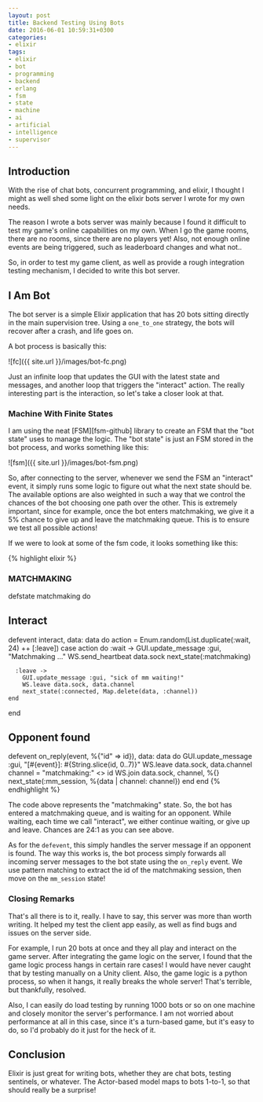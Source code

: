 ```yaml
---
layout: post
title: Backend Testing Using Bots
date: 2016-06-01 10:59:31+0300
categories: 
- elixir
tags:
- elixir
- bot
- programming
- backend
- erlang
- fsm
- state
- machine
- ai
- artificial
- intelligence
- supervisor
---
```


## Introduction

With the rise of chat bots, concurrent programming, and elixir, I thought I might as well shed some light on the elixir bots server I wrote for my own needs.

The reason I wrote a bots server was mainly because I found it difficult to test my game's online capabilities on my own. When I go the game rooms, there are no rooms, since there are no players yet! Also, not enough online events are being triggered, such as leaderboard changes and what not..

So, in order to test my game client, as well as provide a rough integration testing mechanism, I decided to write this bot server.

## I Am Bot

The bot server is a simple Elixir application that has 20 bots sitting directly in the main supervision tree. Using a `one_to_one` strategy, the bots will recover after a crash, and life goes on.

A bot process is basically this:

![fc]({{ site.url }}/images/bot-fc.png)

Just an infinite loop that updates the GUI with the latest state and messages, and another loop that triggers the "interact" action. The really interesting part is the interaction, so let's take a closer look at that.

### Machine With Finite States

I am using the neat [FSM][fsm-github] library to create an FSM that the "bot state" uses to manage the logic. The "bot state" is just an FSM stored in the bot process, and works something like this:

![fsm]({{ site.url }}/images/bot-fsm.png)

So, after connecting to the server, whenever we send the FSM an "interact" event, it simply runs some logic to figure out what the next state should be. The available options are also weighted in such a way that we control the chances of the bot choosing one path over the other. This is extremely important, since for example, once the bot enters matchmaking, we give it a 5% chance to give up and leave the matchmaking queue. This is to ensure we test all possible actions!

If we were to look at some of the fsm code, it looks something like this:

{% highlight elixir %}
### MATCHMAKING

defstate matchmaking do
  ## Interact
  defevent interact, data: data do
    action = Enum.random(List.duplicate(:wait, 24) ++ [:leave])
    case action do
      :wait ->
        GUI.update_message :gui, "Matchmaking ..."
        WS.send_heartbeat data.sock
        next_state(:matchmaking)

      :leave ->
        GUI.update_message :gui, "sick of mm waiting!"
        WS.leave data.sock, data.channel
        next_state(:connected, Map.delete(data, :channel))
    end
  end

  ## Opponent found
  defevent on_reply(event, %{"id" => id}), data: data do
    GUI.update_message :gui, "[#{event}]: #{String.slice(id, 0..7)}"
    WS.leave data.sock, data.channel
    channel = "matchmaking:" <> id
    WS.join data.sock, channel, %{}
    next_state(:mm_session, %{data | channel: channel})
  end
end
{% endhighlight %}

The code above represents the "matchmaking" state. So, the bot has entered a matchmaking queue, and is waiting for an opponent. While waiting, each time we call "interact", we either continue waiting, or give up and leave. Chances are 24:1 as you can see above.

As for the `defevent`, this simply handles the server message if an opponent is found. The way this works is, the bot process simply forwards all incoming server messages to the bot state using the `on_reply` event. We use pattern matching to extract the id of the matchmaking session, then move on the `mm_session` state!

### Closing Remarks

That's all there is to it, really. I have to say, this server was more than worth writing. It helped my test the client app easily, as well as find bugs and issues on the server side.

For example, I run 20 bots at once and they all play and interact on the game server. After integrating the game logic on the server, I found that the game logic process hangs in certain rare cases! I would have never caught that by testing manually on a Unity client. Also, the game logic is a python process, so when it hangs, it really breaks the whole server! That's terrible, but thankfully, resolved.

Also, I can easily do load testing by running 1000 bots or so on one machine and closely monitor the server's performance. I am not worried about performance at all in this case, since it's a turn-based game, but it's easy to do, so I'd probably do it just for the heck of it.

## Conclusion

Elixir is just great for writing bots, whether they are chat bots, testing sentinels, or whatever. The Actor-based model maps to bots 1-to-1, so that should really be a surprise!

